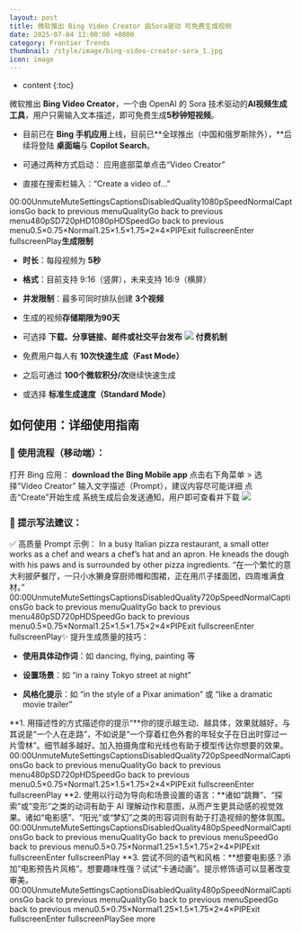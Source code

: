 ```yaml
---
layout: post
title: 微软推出 Bing Video Creator 由Sora驱动 可免费生成视频
date: 2025-07-04 12:00:00 +0800
category: Frontier Trends
thumbnail: /style/image/bing-video-creator-sora_1.jpg
icon: image
---
```

* content
{:toc}

微软推出 **Bing Video Creator**，一个由 OpenAI 的 Sora 技术驱动的**AI视频生成工具**，用户只需输入文本描述，即可免费生成**5秒钟短视频**。

- 目前已在 **Bing 手机应用**上线，目前已**全球推出（中国和俄罗斯除外），**后续将登陆 **桌面端**与 **Copilot Search**。

- 可通过两种方式启动：
应用底部菜单点击“Video Creator”

- 直接在搜索栏输入：“Create a video of...”

00:00UnmuteMuteSettingsCaptionsDisabledQuality1080pSpeedNormalCaptionsGo back to previous menuQualityGo back to previous menu480pSD720pHD1080pHDSpeedGo back to previous menu0.5×0.75×Normal1.25×1.5×1.75×2×4×PIPExit fullscreenEnter fullscreenPlay**生成限制**

- **时长**：每段视频为 **5秒**

- **格式**：目前支持 9:16（竖屏），未来支持 16:9（横屏）

- **并发限制**：最多可同时排队创建 **3个视频**

- 生成的视频**存储期限为90天**

- 可选择 **下载、分享链接、邮件或社交平台发布**
![](https://assets-v2.circle.so/7l66wkj80prxoloo7t0v5593abat)
**付费机制**

- 免费用户每人有 **10次快速生成（Fast Mode）**

- 之后可通过 **100个微软积分/次**继续快速生成

- 或选择 **标准生成速度（Standard Mode）**

## 如何使用：详细使用指南

### 📱 使用流程（移动端）：
打开 Bing 应用： **download the Bing Mobile app**
点击右下角菜单 > 选择“Video Creator”
输入文字描述（Prompt），建议内容尽可能详细
点击“Create”开始生成
系统生成后会发送通知，用户即可查看并下载
![](https://assets-v2.circle.so/yf70ypcvalqx6i1g4570ri9jzgur)
### 💬 提示写法建议：
✅ 高质量 Prompt 示例：
In a busy Italian pizza restaurant, a small otter works as a chef and wears a chef’s hat and an apron. He kneads the dough with his paws and is surrounded by other pizza ingredients.
“在一个繁忙的意大利披萨餐厅，一只小水獭身穿厨师帽和围裙，正在用爪子揉面团，四周堆满食材。”
00:00UnmuteMuteSettingsCaptionsDisabledQuality720pSpeedNormalCaptionsGo back to previous menuQualityGo back to previous menu480pSD720pHDSpeedGo back to previous menu0.5×0.75×Normal1.25×1.5×1.75×2×4×PIPExit fullscreenEnter fullscreenPlay✨ 提升生成质量的技巧：

- **使用具体动作词**：如 dancing, flying, painting 等

- **设置场景**：如 “in a rainy Tokyo street at night”

- **风格化提示**：如 “in the style of a Pixar animation” 或 “like a dramatic movie trailer”

**1. 用描述性的方式描述你的提示“**你的提示越生动、越具体，效果就越好。与其说是“一个人在走路”，不如说是“一个穿着红色外套的年轻女子在日出时穿过一片雪林”。细节越多越好。加入拍摄角度和光线也有助于模型传达你想要的效果。
00:00UnmuteMuteSettingsCaptionsDisabledQuality720pSpeedNormalCaptionsGo back to previous menuQualityGo back to previous menu480pSD720pHDSpeedGo back to previous menu0.5×0.75×Normal1.25×1.5×1.75×2×4×PIPExit fullscreenEnter fullscreenPlay
**2. 使用以行动为导向和场景设置的语言：**诸如“跳舞”、“探索”或“变形”之类的动词有助于 AI 理解动作和意图，从而产生更具动感的视觉效果。诸如“电影感”、“阳光”或“梦幻”之类的形容词则有助于打造视频的整体氛围。
00:00UnmuteMuteSettingsCaptionsDisabledQuality480pSpeedNormalCaptionsGo back to previous menuQualityGo back to previous menuSpeedGo back to previous menu0.5×0.75×Normal1.25×1.5×1.75×2×4×PIPExit fullscreenEnter fullscreenPlay
**3. 尝试不同的语气和风格：**想要电影感？添加“电影预告片风格”。想要趣味性强？试试“卡通动画”。提示修饰语可以显著改变审美。
00:00UnmuteMuteSettingsCaptionsDisabledQuality480pSpeedNormalCaptionsGo back to previous menuQualityGo back to previous menuSpeedGo back to previous menu0.5×0.75×Normal1.25×1.5×1.75×2×4×PIPExit fullscreenEnter fullscreenPlaySee more